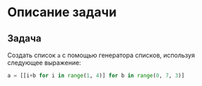 # Описание задачи

## Задача

Создать список `a` с помощью генератора списков, используя следующее выражение:
```python
a = [[i+b for i in range(1, 4)] for b in range(0, 7, 3)]
